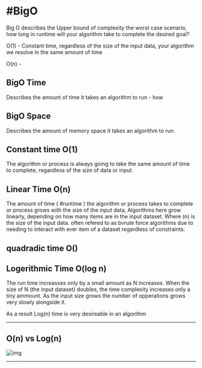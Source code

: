 # #BigO

Big O describes the Upper bound of complexity the worst case scenario, how long in runtime will your algorithm take to complete the desired goal?

O(1) - Constant time, regardless of the size of the input data, your algorithm we resolve in the same amount of time

O(n) - 



## BigO Time
Describes the amount of time it takes an algorithm to run - how 


## BigO Space
Describes the amount of memory space it takes an algorithm to run. 

## Constant time O(1)
The algorithm or process is always going to take the same amount of time to complete, regardless of the size of data or input.

## Linear Time O(n)
The amount of time ( #runtime ) the algorithm or process takes to complete or process grows with the size of the input data, Algorithms here grow linearly, depending on how many items are in the input dataset. Where (n) is the size of the input data. 
often refered to as bvrute force algorithms due to needing to interact with ever item of a dataset regardless of constraints. 

## quadradic time O()

## Logerithmic Time O(log n)
The run time increasses only by a small amount as N increases. When the size of N (the input dataset) doubles, the time complexity increases only a tiny ammount. As the input size grows the number of opperations grows very slowly alongside it. 

As a result Log(n) time is very desireable in an algorithm
___
## O(n) vs Log(n)
![img](https://miro.medium.com/max/1400/1*K_HE3cnMwxBKT9G-moS3nQ.png)
___